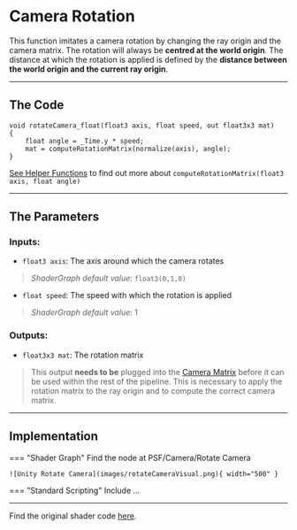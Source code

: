 # Camera Rotation

This function imitates a camera rotation by changing the ray origin and the camera matrix. The rotation will always be __centred at the world origin__. The distance at which the rotation is applied is defined by the __distance between the world origin and the current ray origin__.

---

## The Code

``` hlsl
void rotateCamera_float(float3 axis, float speed, out float3x3 mat)
{
    float angle = _Time.y * speed;
    mat = computeRotationMatrix(normalize(axis), angle);
}
```

[See Helper Functions](unity/cameraRotation.md) to find out more about ```computeRotationMatrix(float3 axis, float angle)```

---

## The Parameters

### Inputs:
- ```float3 axis```: The axis around which the camera rotates 
> *ShaderGraph default value*: ```float3(0,1,0)```
- ```float speed```: The speed with which the rotation is applied
> *ShaderGraph default value*: 1

### Outputs:
- ```float3x3 mat```: The rotation matrix 
> This output __needs to be__ plugged into the [Camera Matrix](cameraMatrix.md) before it can be used within the rest of the pipeline. This is necessary to apply the rotation matrix to the ray origin and to compute the correct camera matrix.

---

## Implementation

=== "Shader Graph"
    Find the node at PSF/Camera/Rotate Camera

    ![Unity Rotate Camera](images/rotateCameraVisual.png){ width="500" }

=== "Standard Scripting"
    Include ...

---

Find the original shader code [here](unity/cameraMatrix.md).